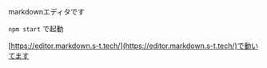 markdownエディタです

`npm start` で起動

[https://editor.markdown.s-t.tech/](https://editor.markdown.s-t.tech/)で動いてます